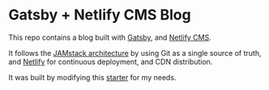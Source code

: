 # Gatsby + Netlify CMS Blog

This repo contains a blog built with [Gatsby](https://www.gatsbyjs.org/), and [Netlify CMS](https://www.netlifycms.org).

It follows the [JAMstack architecture](https://jamstack.org) by using Git as a single source of truth, and [Netlify](https://www.netlify.com) for continuous deployment, and CDN distribution.

It was built by modifying this [starter](https://github.com/netlify-templates/gatsby-starter-netlify-cms) for my needs.
